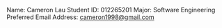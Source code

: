 Name: Cameron Lau
Student ID: 012265201
Major: Software Engineering
Preferred Email Address: cameron1998@gmail.com
